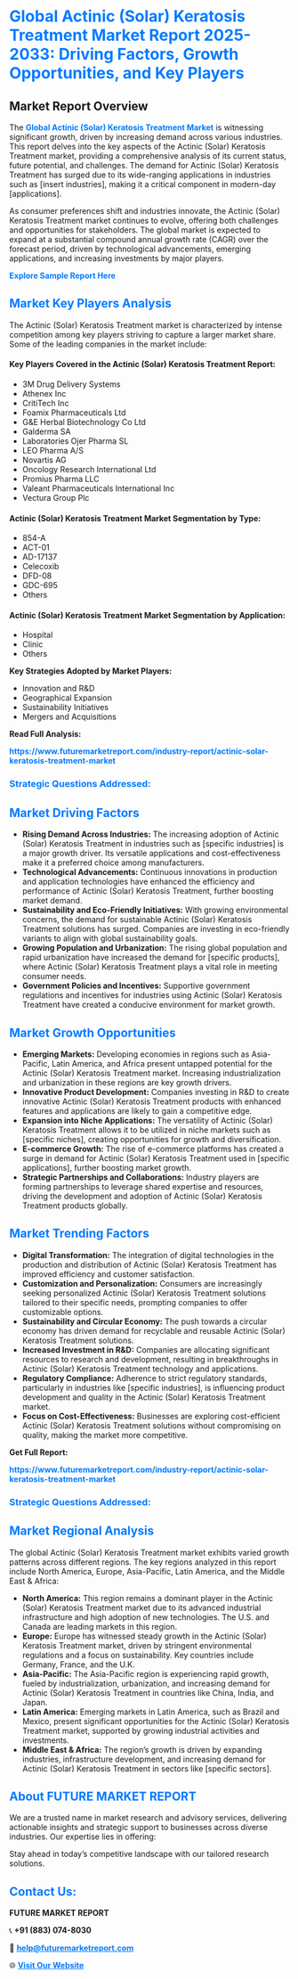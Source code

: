 <h1 style="color: #007BFF;">Global Actinic (Solar) Keratosis Treatment Market Report 2025-2033: Driving Factors, Growth Opportunities, and Key Players</h1>

<section id="overview">
<h2>Market Report Overview</h2>
<p>The <a href="https://www.futuremarketreport.com/industry-report/actinic-solar-keratosis-treatment-market" style="color: #007BFF; text-decoration: none;"><strong>Global Actinic (Solar) Keratosis Treatment Market</strong></a> is witnessing significant growth, driven by increasing demand across various industries. This report delves into the key aspects of the Actinic (Solar) Keratosis Treatment market, providing a comprehensive analysis of its current status, future potential, and challenges. The demand for Actinic (Solar) Keratosis Treatment has surged due to its wide-ranging applications in industries such as [insert industries], making it a critical component in modern-day [applications].</p>
<p>As consumer preferences shift and industries innovate, the Actinic (Solar) Keratosis Treatment market continues to evolve, offering both challenges and opportunities for stakeholders. The global market is expected to expand at a substantial compound annual growth rate (CAGR) over the forecast period, driven by technological advancements, emerging applications, and increasing investments by major players.</p>
</section>

<section id="overview">
<p><a href="https://www.futuremarketreport.com/request-sample/reportId=52571" style="color: #007BFF; text-decoration: none;"><strong>Explore Sample Report Here</strong></a></p>
</section>

<section id="key-players">
<h2 style="color: #007BFF;">Market Key Players Analysis</h2>
<p>The Actinic (Solar) Keratosis Treatment market is characterized by intense competition among key players striving to capture a larger market share. Some of the leading companies in the market include:</p>
<h4>Key Players Covered in the Actinic (Solar) Keratosis Treatment Report:</h4>
<ul><li>3M Drug Delivery Systems</li><li>Athenex Inc</li><li>CritiTech Inc</li><li>Foamix Pharmaceuticals Ltd</li><li>G&amp;E Herbal Biotechnology Co Ltd</li><li>Galderma SA</li><li>Laboratories Ojer Pharma SL</li><li>LEO Pharma A/S</li><li>Novartis AG</li><li>Oncology Research International Ltd</li><li>Promius Pharma LLC</li><li>Valeant Pharmaceuticals International Inc</li><li>Vectura Group Plc</li></ul>
<h4>Actinic (Solar) Keratosis Treatment Market Segmentation by Type:</h4>
<ul><li>854-A</li><li>ACT-01</li><li>AD-17137</li><li>Celecoxib</li><li>DFD-08</li><li>GDC-695</li><li>Others</li></ul>

<h4>Actinic (Solar) Keratosis Treatment Market Segmentation by Application:</h4>
<ul><li>Hospital</li><li>Clinic</li><li>Others</li></ul>
<p><strong>Key Strategies Adopted by Market Players:</strong></p>
<ul>
<li>Innovation and R&D</li>
<li>Geographical Expansion</li>
<li>Sustainability Initiatives</li>
<li>Mergers and Acquisitions</li>
</ul>
</section>

<section>
<p><strong>Read Full Analysis: </strong></p><a href="https://www.futuremarketreport.com/industry-report/actinic-solar-keratosis-treatment-market" style="color: #007BFF; text-decoration: none;"><strong>https://www.futuremarketreport.com/industry-report/actinic-solar-keratosis-treatment-market</strong></a>
<h3 style="color: #007BFF;">Strategic Questions Addressed:</h3>
</section>

<section id="driving-factors">
<h2 style="color: #007BFF;">Market Driving Factors</h2>
<ul>
<li><strong>Rising Demand Across Industries:</strong> The increasing adoption of Actinic (Solar) Keratosis Treatment in industries such as [specific industries] is a major growth driver. Its versatile applications and cost-effectiveness make it a preferred choice among manufacturers.</li>
<li><strong>Technological Advancements:</strong> Continuous innovations in production and application technologies have enhanced the efficiency and performance of Actinic (Solar) Keratosis Treatment, further boosting market demand.</li>
<li><strong>Sustainability and Eco-Friendly Initiatives:</strong> With growing environmental concerns, the demand for sustainable Actinic (Solar) Keratosis Treatment solutions has surged. Companies are investing in eco-friendly variants to align with global sustainability goals.</li>
<li><strong>Growing Population and Urbanization:</strong> The rising global population and rapid urbanization have increased the demand for [specific products], where Actinic (Solar) Keratosis Treatment plays a vital role in meeting consumer needs.</li>
<li><strong>Government Policies and Incentives:</strong> Supportive government regulations and incentives for industries using Actinic (Solar) Keratosis Treatment have created a conducive environment for market growth.</li>
</ul>
</section>

<section id="growth-opportunities">
<h2 style="color: #007BFF;">Market Growth Opportunities</h2>
<ul>
<li><strong>Emerging Markets:</strong> Developing economies in regions such as Asia-Pacific, Latin America, and Africa present untapped potential for the Actinic (Solar) Keratosis Treatment market. Increasing industrialization and urbanization in these regions are key growth drivers.</li>
<li><strong>Innovative Product Development:</strong> Companies investing in R&D to create innovative Actinic (Solar) Keratosis Treatment products with enhanced features and applications are likely to gain a competitive edge.</li>
<li><strong>Expansion into Niche Applications:</strong> The versatility of Actinic (Solar) Keratosis Treatment allows it to be utilized in niche markets such as [specific niches], creating opportunities for growth and diversification.</li>
<li><strong>E-commerce Growth:</strong> The rise of e-commerce platforms has created a surge in demand for Actinic (Solar) Keratosis Treatment used in [specific applications], further boosting market growth.</li>
<li><strong>Strategic Partnerships and Collaborations:</strong> Industry players are forming partnerships to leverage shared expertise and resources, driving the development and adoption of Actinic (Solar) Keratosis Treatment products globally.</li>
</ul>
</section>

<section id="trending-factors">
<h2 style="color: #007BFF;">Market Trending Factors</h2>
<ul>
<li><strong>Digital Transformation:</strong> The integration of digital technologies in the production and distribution of Actinic (Solar) Keratosis Treatment has improved efficiency and customer satisfaction.</li>
<li><strong>Customization and Personalization:</strong> Consumers are increasingly seeking personalized Actinic (Solar) Keratosis Treatment solutions tailored to their specific needs, prompting companies to offer customizable options.</li>
<li><strong>Sustainability and Circular Economy:</strong> The push towards a circular economy has driven demand for recyclable and reusable Actinic (Solar) Keratosis Treatment solutions.</li>
<li><strong>Increased Investment in R&D:</strong> Companies are allocating significant resources to research and development, resulting in breakthroughs in Actinic (Solar) Keratosis Treatment technology and applications.</li>
<li><strong>Regulatory Compliance:</strong> Adherence to strict regulatory standards, particularly in industries like [specific industries], is influencing product development and quality in the Actinic (Solar) Keratosis Treatment market.</li>
<li><strong>Focus on Cost-Effectiveness:</strong> Businesses are exploring cost-efficient Actinic (Solar) Keratosis Treatment solutions without compromising on quality, making the market more competitive.</li>
</ul>
</section>

<section>
<p><strong>Get Full Report: </strong></p><a href="https://www.futuremarketreport.com/industry-report/actinic-solar-keratosis-treatment-market" style="color: #007BFF; text-decoration: none;"><strong>https://www.futuremarketreport.com/industry-report/actinic-solar-keratosis-treatment-market</strong></a>
<h3 style="color: #007BFF;">Strategic Questions Addressed:</h3>
</section>


<section id="regional-analysis">
<h2 style="color: #007BFF;">Market Regional Analysis</h2>
<p>The global Actinic (Solar) Keratosis Treatment market exhibits varied growth patterns across different regions. The key regions analyzed in this report include North America, Europe, Asia-Pacific, Latin America, and the Middle East & Africa:</p>
<ul>
<li><strong>North America:</strong> This region remains a dominant player in the Actinic (Solar) Keratosis Treatment market due to its advanced industrial infrastructure and high adoption of new technologies. The U.S. and Canada are leading markets in this region.</li>
<li><strong>Europe:</strong> Europe has witnessed steady growth in the Actinic (Solar) Keratosis Treatment market, driven by stringent environmental regulations and a focus on sustainability. Key countries include Germany, France, and the U.K.</li>
<li><strong>Asia-Pacific:</strong> The Asia-Pacific region is experiencing rapid growth, fueled by industrialization, urbanization, and increasing demand for Actinic (Solar) Keratosis Treatment in countries like China, India, and Japan.</li>
<li><strong>Latin America:</strong> Emerging markets in Latin America, such as Brazil and Mexico, present significant opportunities for the Actinic (Solar) Keratosis Treatment market, supported by growing industrial activities and investments.</li>
<li><strong>Middle East & Africa:</strong> The region’s growth is driven by expanding industries, infrastructure development, and increasing demand for Actinic (Solar) Keratosis Treatment in sectors like [specific sectors].</li>
</ul>
</section>

<footer>
<h2 style="color: #007BFF;">About FUTURE MARKET REPORT</h2>
<p>We are a trusted name in market research and advisory services, delivering actionable insights and strategic support to businesses across diverse industries. Our expertise lies in offering:</p>

<p>Stay ahead in today’s competitive landscape with our tailored research solutions.</p>

<h2 style="color: #007BFF;">Contact Us:</h2>
<p><strong>FUTURE MARKET REPORT</strong></p>
<p>📞 <strong>+91 (883) 074-8030</strong></p>
<p>📧 <strong><a href="mailto:help@futuremarketreport.com" style="color: #007BFF;">help@futuremarketreport.com</a></strong></p>
<p>🌐 <strong><a href="https://www.futuremarketreport.com/" style="color: #007BFF;">Visit Our Website</a></strong></p>
</footer>